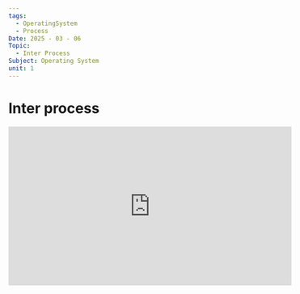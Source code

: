 ```yaml
---
tags:
  - OperatingSystem
  - Process
Date: 2025 - 03 - 06
Topic:
  - Inter Process
Subject: Operating System
unit: 1
---
```

# Inter process
<iframe width="560" height="315" src="https://www.youtube.com/embed/QOHyB94zG54?si=bqeZoHkk9FyvTY9x" title="YouTube video player" frameborder="0" allow="accelerometer; autoplay; clipboard-write; encrypted-media; gyroscope; picture-in-picture; web-share" referrerpolicy="strict-origin-when-cross-origin" allowfullscreen></iframe>
